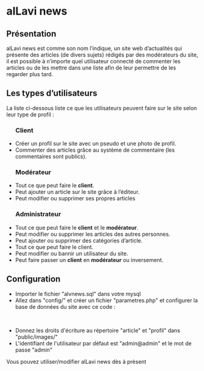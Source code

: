 <h1>alLavi news</h1>

<h2>Présentation</h2>
<p>alLavi news est comme son nom l’indique, un site web d’actualités qui présente des articles (de divers sujets) rédigés par des modérateurs du site, il est possible à n’importe quel utilisateur connecté de commenter les articles ou de les mettre dans une liste afin de leur permettre de les regarder plus tard.</p>

<h2>Les types d’utilisateurs</h2>
<p>La liste ci-dessous liste ce que les utilisateurs peuvent faire sur le site selon leur type de profil :</p>
<nav>
	<ul>
	<h3>Client</h3>
		<li>Créer un profil sur le site avec un pseudo et une photo de profil.</li>
		<li>Commenter des articles grâce au système de commentaire (les commentaires sont publics).</li>
	</ul>
	<ul>
	<h3>Modérateur</h3>
		<li>Tout ce que peut faire le <b>client</b>.</li>
		<li>Peut ajouter un article sur le site grâce à l’éditeur.</li>
		<li>Peut modifier ou supprimer ses propres articles</li>
	</ul>
	<ul>
	<h3>Administrateur</h3>
		<li>Tout ce que peut faire le <b>client</b> et le <b>modérateur</b>.</li>
		<li>Peut modifier ou supprimer les articles des autres personnes.</li>
		<li>Peut ajouter ou supprimer des catégories d’article.</li>
		<li>Tout ce que peut faire le client.</li>
		<li>Peut modifier ou bannir un utilisateur du site.</li>
		<li>Peut faire passer un <b>client</b> en <b>modérateur</b> ou inversement.</li>
	</ul>
</nav>

<h2>Configuration</h2>
<ul>
	<li>Importer le fichier "alvnews.sql" dans votre mysql</li>
	<li>Allez dans "config/" et créer un fichier "parametres.php" et configurer la base de données du site avec ce code :<br>
		<code>
		<?php  
		$config["server"] = "localhost";  
		$config["login"] = "your_db_login";  
		$config["password"] = "your_db_password";  
		$config["db"] = "alvnews";  
		?>
		</code>
	</li>
	<li>Donnez les droits d'écriture au répertoire "article" et "profil" dans "public/images/"</li>
	<li>L'identifiant de l'utilisateur par défaut est "admin@admin" et le mot de passe "admin"</li>
</ul>
<p>Vous pouvez utiliser/modifier alLavi news dès à prèsent</p>